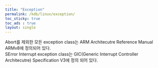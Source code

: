 ```yaml
---
title: "Exception"
permalink: /kdb/linux/exception/
toc_sticky: true
toc_ads : true
layout: single
---
```



Abort를 제외한 모든 exception class는 ARM Architecutre Reference Manual ARMv8에 정의되어 있다.   
SError Interrupt exception class는 GIC(Generic Interrupt Controller Architecutre) Specification V3에 정의 되어 있다.   
